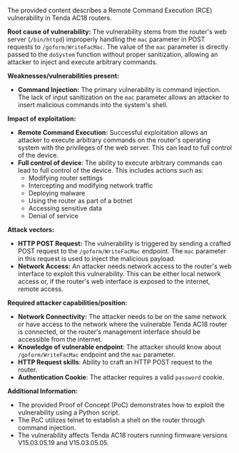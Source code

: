 The provided content describes a Remote Command Execution (RCE) vulnerability in Tenda AC18 routers.

**Root cause of vulnerability:**
The vulnerability stems from the router's web server (`/bin/httpd`) improperly handling the `mac` parameter in POST requests to `/goform/WriteFacMac`. The value of the `mac` parameter is directly passed to the `doSystem` function without proper sanitization, allowing an attacker to inject and execute arbitrary commands.

**Weaknesses/vulnerabilities present:**
- **Command Injection:** The primary vulnerability is command injection. The lack of input sanitization on the `mac` parameter allows an attacker to insert malicious commands into the system's shell.

**Impact of exploitation:**
- **Remote Command Execution:** Successful exploitation allows an attacker to execute arbitrary commands on the router's operating system with the privileges of the web server. This can lead to full control of the device.
- **Full control of device**: The ability to execute arbitrary commands can lead to full control of the device. This includes actions such as:
   - Modifying router settings
   - Intercepting and modifying network traffic
   - Deploying malware
   - Using the router as part of a botnet
   - Accessing sensitive data
   - Denial of service

**Attack vectors:**
- **HTTP POST Request:** The vulnerability is triggered by sending a crafted POST request to the `/goform/WriteFacMac` endpoint. The `mac` parameter in this request is used to inject the malicious payload.
- **Network Access:** An attacker needs network access to the router's web interface to exploit this vulnerability. This can be either local network access or, if the router's web interface is exposed to the internet, remote access.

**Required attacker capabilities/position:**
- **Network Connectivity:** The attacker needs to be on the same network or have access to the network where the vulnerable Tenda AC18 router is connected, or the router's management interface should be accessible from the internet.
- **Knowledge of vulnerable endpoint**: The attacker should know about `/goform/WriteFacMac` endpoint and the `mac` parameter.
- **HTTP Request skills**: Ability to craft an HTTP POST request to the router.
- **Authentication Cookie**: The attacker requires a valid `password` cookie.

**Additional Information:**
- The provided Proof of Concept (PoC) demonstrates how to exploit the vulnerability using a Python script.
- The PoC utilizes telnet to establish a shell on the router through command injection.
- The vulnerability affects Tenda AC18 routers running firmware versions V15.03.05.19 and V15.03.05.05.